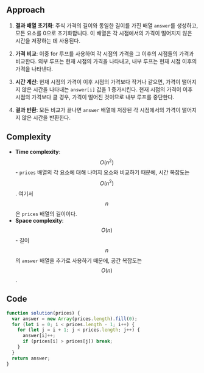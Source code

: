 ## Approach

1. **결과 배열 초기화**: 주식 가격의 길이와 동일한 길이를 가진 배열 `answer`를 생성하고, 모든 요소를 0으로 초기화합니다. 이 배열은 각 시점에서의 가격이 떨어지지 않은 시간을 저장하는 데 사용된다.

2. **가격 비교**: 이중 for 루프를 사용하여 각 시점의 가격을 그 이후의 시점들의 가격과 비교한다. 외부 루프는 현재 시점의 가격을 나타내고, 내부 루프는 현재 시점 이후의 가격을 나타낸다.

3. **시간 계산**: 현재 시점의 가격이 이후 시점의 가격보다 작거나 같으면, 가격이 떨어지지 않은 시간을 나타내는 `answer[i]` 값을 1 증가시킨다. 현재 시점의 가격이 이후 시점의 가격보다 클 경우, 가격이 떨어진 것이므로 내부 루프를 중단한다.

4. **결과 반환**: 모든 비교가 끝나면 `answer` 배열에 저장된 각 시점에서의 가격이 떨어지지 않은 시간을 반환한다.

## Complexity

- **Time complexity**: $$O(n^2)$$ - `prices` 배열의 각 요소에 대해 나머지 요소와 비교하기 때문에, 시간 복잡도는 $$O(n^2)$$. 여기서 $$n$$은 `prices` 배열의 길이이다.
- **Space complexity**: $$O(n)$$ - 길이 $$n$$의 `answer` 배열을 추가로 사용하기 때문에, 공간 복잡도는 $$O(n)$$.

## Code

```javascript
function solution(prices) {
  var answer = new Array(prices.length).fill(0);
  for (let i = 0; i < prices.length - 1; i++) {
    for (let j = i + 1; j < prices.length; j++) {
      answer[i]++;
      if (prices[i] > prices[j]) break;
    }
  }
  return answer;
}
```

